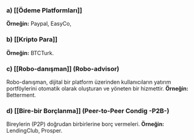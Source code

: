 
### a)  [[Ödeme Platformları]]
**Örneğin:** Paypal, EasyCo, 
### b) [[Kripto Para]]
**Örneğin:** BTCTurk.
### c) [[Robo-danışman]] (Robo-advisor)
Robo-danışman, dijital bir platform üzerinden kullanıcıların yatırım portföylerini otomatik olarak oluşturan ve yöneten bir hizmettir.
	**Örneğin:** Betterment.
### d) [[Bire-bir Borçlanma]] (Peer-to-Peer Condig -P2B-)
Bireylerin (P2P) doğrudan birbirlerine borç vermeleri.
	**Örneğin:** LendingClub, Prosper.
